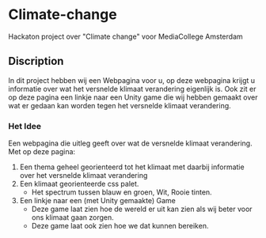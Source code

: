 # Climate-change
Hackaton project over "Climate change" voor MediaCollege Amsterdam

## Discription
In dit project hebben wij een Webpagina voor u, op deze webpagina krijgt u informatie over wat het versnelde klimaat verandering eigenlijk is. Ook zit er op deze pagina een linkje naar een Unity game die wij hebben gemaakt over wat er gedaan kan worden tegen het versnelde klimaat verandering.

### Het Idee
Een webpagina die uitleg geeft over wat de versnelde klimaat verandering.  
Met op deze pagina:  
1. Een thema geheel georienteerd tot het klimaat met daarbij informatie over het versnelde klimaat verandering
2. Een klimaat georienteerde css palet.  
   * Het spectrum tussen blauw en groen, Wit, Rooie tinten.  
3. Een linkje naar een (met Unity gemaakte) Game  
   * Deze game laat zien hoe de wereld er uit kan zien als wij beter voor ons klimaat gaan zorgen.  
   * Deze game laat ook zien hoe we dat kunnen bereiken.  
